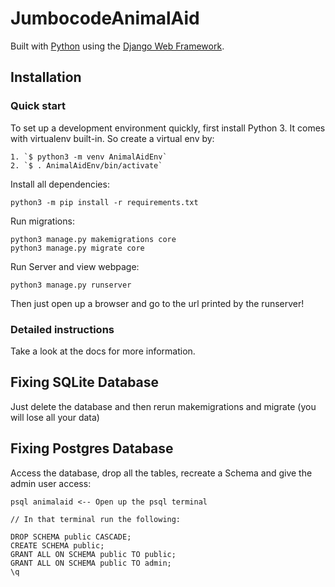 

# JumbocodeAnimalAid

Built with [Python][0] using the [Django Web Framework][1].


## Installation

### Quick start

To set up a development environment quickly, first install Python 3. It
comes with virtualenv built-in. So create a virtual env by:

    1. `$ python3 -m venv AnimalAidEnv`
    2. `$ . AnimalAidEnv/bin/activate`

Install all dependencies:

    python3 -m pip install -r requirements.txt

Run migrations:

    python3 manage.py makemigrations core
    python3 manage.py migrate core
    
Run Server and view webpage:

    python3 manage.py runserver
 Then just open up a browser and go to the url printed by the runserver!

### Detailed instructions

Take a look at the docs for more information.


## Fixing SQLite Database
Just delete the database and then rerun makemigrations and migrate (you will lose all your data)

## Fixing Postgres Database
Access the database, drop all the tables, recreate a Schema and give the admin user access:
    
    psql animalaid <-- Open up the psql terminal
    
    // In that terminal run the following:
    
    DROP SCHEMA public CASCADE;
    CREATE SCHEMA public;
    GRANT ALL ON SCHEMA public TO public;
    GRANT ALL ON SCHEMA public TO admin;
    \q
    

[0]: https://www.python.org/
[1]: https://www.djangoproject.com/
